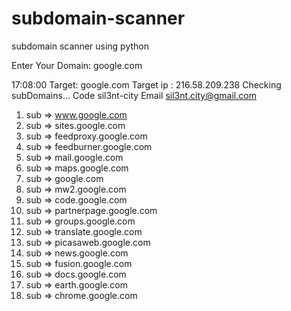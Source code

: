 # subdomain-scanner
subdomain scanner using python

Enter Your Domain: google.com

17:08:00
Target: google.com
Target ip :  216.58.209.238
Checking subDomains...
Code sil3nt-city
Email sil3nt.city@gmail.com


1. sub => www.google.com
2. sub => sites.google.com
3. sub => feedproxy.google.com
4. sub => feedburner.google.com
5. sub => mail.google.com
6. sub => maps.google.com
7. sub => google.com
8. sub => mw2.google.com
9. sub => code.google.com
10. sub => partnerpage.google.com
11. sub => groups.google.com
12. sub => translate.google.com
13. sub => picasaweb.google.com
14. sub => news.google.com
15. sub => fusion.google.com
16. sub => docs.google.com
17. sub => earth.google.com
18. sub => chrome.google.com
